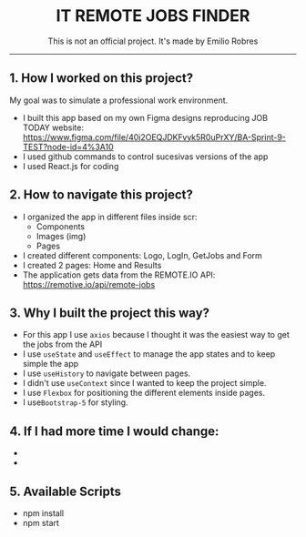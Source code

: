 <h1 align= "center">IT REMOTE JOBS FINDER </h1>

<p align= "center">This is not an official project. It's made by Emilio Robres</p>
<hr>

## 1. How I worked on this project?</br>

My goal was to simulate a professional work environment.  

  * I built this app based on my own Figma designs reproducing JOB TODAY website: https://www.figma.com/file/40j2OEQJDKFvyk5R0uPrXY/BA-Sprint-9-TEST?node-id=4%3A10
  * I used github commands to control sucesivas versions of the app
  * I used React.js for coding

## 2. How to navigate this project? 

  -	I organized the app in different files inside scr:
    - Components
    - Images (img)
    - Pages
  - I created different components: Logo, LogIn, GetJobs and Form
  - I created 2 pages: Home and Results
  -	The application gets data from the REMOTE.IO API: https://remotive.io/api/remote-jobs

## 3. Why I built the project this way? 
-	For this app I use `axios` because I thought it was the easiest way to get the jobs from the API 
-	I use `useState` and `useEffect` to manage the app states and to keep simple the app
-	I use `useHistory` to navigate between pages.
-	I didn't use `useContext` since I wanted to keep the project simple.
-	I use `Flexbox` for positioning the different elements inside pages.
-	I use`Bootstrap-5` for styling. 

## 4. If I had more time I would change: 
-
-

## 5. Available Scripts 
- npm install
- npm start

 
